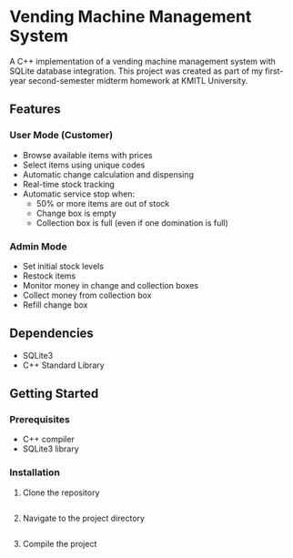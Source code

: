 # Vending Machine Management System
A C++ implementation of a vending machine management system with SQLite database integration. This project was created as part of my first-year second-semester midterm homework at KMITL University.

## Features
### User Mode (Customer)
- Browse available items with prices
- Select items using unique codes
- Automatic change calculation and dispensing
- Real-time stock tracking
- Automatic service stop when:
  - 50% or more items are out of stock
  - Change box is empty
  - Collection box is full (even if one domination is full)
### Admin Mode
- Set initial stock levels
- Restock items
- Monitor money in change and collection boxes
- Collect money from collection box
- Refill change box
  
## Dependencies
- SQLite3
- C++ Standard Library

## Getting Started 
### Prerequisites
- C++ compiler
- SQLite3 library
### Installation
1. Clone the repository
```bash
```
2. Navigate to the project directory
```bash
```
3. Compile the project
```bash
```
